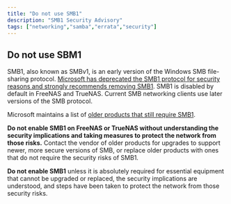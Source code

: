 ```yaml
---
title: "Do not use SMB1"
description: "SMB1 Security Advisory"
tags: ["networking","samba","errata","security"]
---
```


## Do not use SBM1

SMB1, also known as SMBv1, is an early version of the Windows SMB file-sharing protocol. [Microsoft has deprecated the SMB1 protocol for security reasons and strongly recommends removing SMB1](https://support.microsoft.com/en-us/help/4034314/smbv1-is-not-installed-by-default-in-windows). SMB1 is disabled by default in FreeNAS and TrueNAS. Current SMB networking clients use later versions of the SMB protocol.

Microsoft maintains a list of [older products that still require SMB1](https://blogs.technet.microsoft.com/filecab/2017/06/01/smb1-product-clearinghouse/).

**Do not enable SMB1 on FreeNAS or TrueNAS without understanding the security implications and taking measures to protect the network from those risks.** Contact the vendor of older products for upgrades to support newer, more secure versions of SMB, or replace older products with ones that do not require the security risks of SMB1.

**Do not enable SMB1** unless it is absolutely required for essential equipment that cannot be upgraded or replaced, the security implications are understood, and steps have been taken to protect the network from those security risks.
